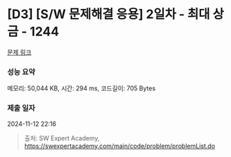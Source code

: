 # [D3] [S/W 문제해결 응용] 2일차 - 최대 상금 - 1244 

[문제 링크](https://swexpertacademy.com/main/code/problem/problemDetail.do?contestProbId=AV15Khn6AN0CFAYD) 

### 성능 요약

메모리: 50,044 KB, 시간: 294 ms, 코드길이: 705 Bytes

### 제출 일자

2024-11-12 22:16



> 출처: SW Expert Academy, https://swexpertacademy.com/main/code/problem/problemList.do
